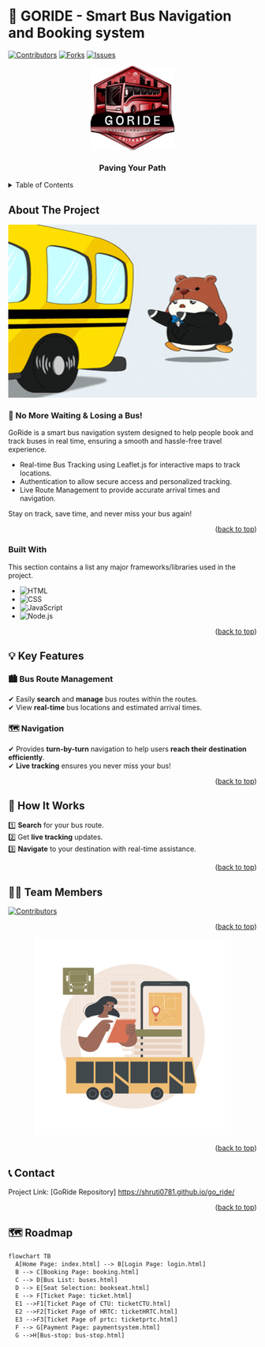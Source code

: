 # 🚌 GORIDE - Smart Bus Navigation and Booking system
<a name="readme-top"></a>
[![Contributors](https://img.shields.io/github/contributors/shruti0781/go_ride?style=for-the-badge)](https://github.com/shruti0781/go_ride/graphs/contributors)
[![Forks](https://img.shields.io/github/forks/shruti0781/go_ride?style=for-the-badge)](https://github.com/shruti0781/go_ride/network/members)
[![Issues](https://img.shields.io/github/issues/shruti0781/go_ride?style=for-the-badge)](https://github.com/shruti0781/go_ride/issues)
<!-- PROJECT LOGO -->
<!-- PROJECT LOGO -->
<p align="center">
  <img src="images/whatsapp_image.jpg" alt="Logo" width="170" height="170">
</p>

<h3 align="center">Paving Your Path</h3>

<details>
  <summary>Table of Contents</summary>
  <ol>
    <li>
      <a href="#about-the-project">About The Project</a>
      <ul>
        <li><a href="#built-with">Built With</a></li>
      </ul>
    </li>
    <li>
      <a href="#Key-Features">Key Features</a>
    </li>
    <li><a href="#usage">Usage</a></li>
    <li><a href="#Roadmap">Roadmap</a></li>
    <li><a href="#How-It-Works">🎯 How It Works</a></li>
    <li><a href="#Contact">📞 Contact</a></li>
    <li><a href="#acknowledgments">Acknowledgments</a></li>
  </ol>
</details>

<!-- ABOUT THE PROJECT -->
##  About The Project
<p align="center">
<img src="images/missed-youre-late.gif" width="650" height="350"  alt="You're Late GIF">
</p>

### 🚀 No More Waiting & Losing a Bus!  
GoRide is a smart bus navigation system designed to help people book and track buses in real time, ensuring a smooth and hassle-free travel experience.

- Real-time Bus Tracking using Leaflet.js for interactive maps to track locations.
- Authentication to allow secure access and personalized tracking.
- Live Route Management to provide accurate arrival times and navigation.

Stay on track, save time, and never miss your bus again!
<p align="right">(<a href="#readme-top">back to top</a>)</p>

### Built With

This section contains a list any major frameworks/libraries used in the project.
- ![HTML](https://img.shields.io/badge/HTML5-E34F26?style=for-the-badge&logo=html5&logoColor=white)  
- ![CSS](https://img.shields.io/badge/CSS3-1572B6?style=for-the-badge&logo=css3&logoColor=white)  
- ![JavaScript](https://img.shields.io/badge/JavaScript-F7DF1E?style=for-the-badge&logo=javascript&logoColor=black)  
- ![Node.js](https://img.shields.io/badge/Node.js-339933?style=for-the-badge&logo=node.js&logoColor=white)  
<p align="right">(<a href="#readme-top">back to top</a>)</p>

## 💡 Key Features  

### 🏙️ Bus Route Management  
✔ Easily **search** and **manage** bus routes within the routes.  
✔ View **real-time** bus locations and estimated arrival times.  

### 🗺️ Navigation  
✔ Provides **turn-by-turn** navigation to help users **reach their destination efficiently**.  
✔ **Live tracking** ensures you never miss your bus!  
<p align="right">(<a href="#readme-top">back to top</a>)</p>

##  🎯 How It Works  
1️⃣ **Search** for your bus route.  
2️⃣ Get **live tracking** updates.  
3️⃣ **Navigate** to your destination with real-time assistance.  
<p align="right">(<a href="#readme-top">back to top</a>)</p>

## 👩‍💻 Team Members  
[![Contributors](https://contrib.rocks/image?repo=shruti0781/go_ride)](https://github.com/shruti0781/go_ride/graphs/contributors)
<p align="right">(<a href="#readme-top">back to top</a>)</p>
<p align="center">
  <img src="images/Sandy_Tsp-01_Single-12.jpg" width="400" height="400" alt="Bus Tracking Interface">
</p>
<p align="right">(<a href="#readme-top">back to top</a>)</p>

## 📞 Contact

Project Link: [GoRide Repository] https://shruti0781.github.io/go_ride/  

<p align="right">(<a href="#readme-top">back to top</a>)</p>

## 🗺️ Roadmap

```mermaid
flowchart TB
  A[Home Page: index.html] --> B[Login Page: login.html]
  B --> C[Booking Page: booking.html]
  C --> D[Bus List: buses.html]
  D --> E[Seat Selection: bookseat.html]
  E --> F[Ticket Page: ticket.html]
  E1 -->F1[Ticket Page of CTU: ticketCTU.html]
  E2 -->F2[Ticket Page of HRTC: ticketHRTC.html]
  E3 -->F3[Ticket Page of prtc: ticketprtc.html]
  F --> G[Payment Page: paymentsystem.html]
  G -->H[Bus-stop: bus-stop.html]
